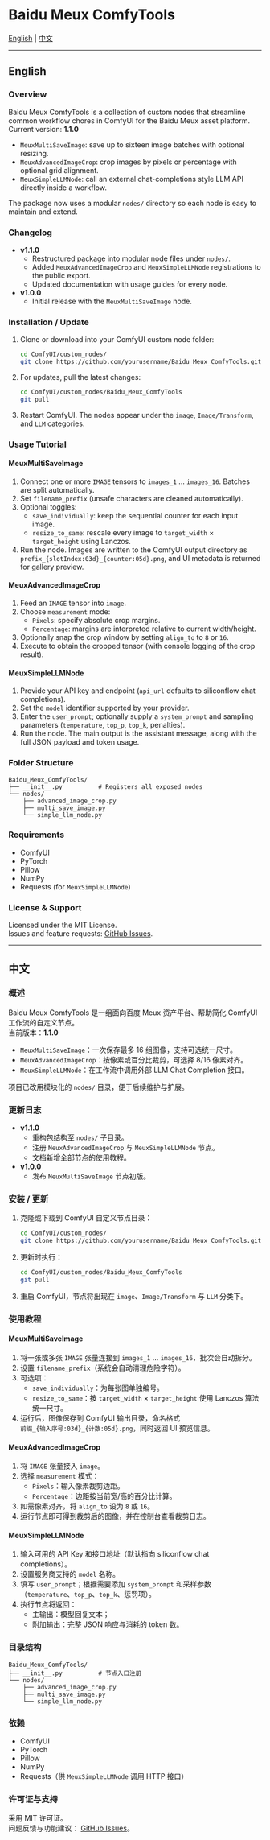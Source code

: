 # Baidu Meux ComfyTools

[English](#english) | [中文](#中文)

---

## English

### Overview

Baidu Meux ComfyTools is a collection of custom nodes that streamline common workflow chores in ComfyUI for the Baidu Meux asset platform.  
Current version: **1.1.0**

- `MeuxMultiSaveImage`: save up to sixteen image batches with optional resizing.
- `MeuxAdvancedImageCrop`: crop images by pixels or percentage with optional grid alignment.
- `MeuxSimpleLLMNode`: call an external chat-completions style LLM API directly inside a workflow.

The package now uses a modular `nodes/` directory so each node is easy to maintain and extend.

### Changelog

- **v1.1.0**
  - Restructured package into modular node files under `nodes/`.
  - Added `MeuxAdvancedImageCrop` and `MeuxSimpleLLMNode` registrations to the public export.
  - Updated documentation with usage guides for every node.
- **v1.0.0**
  - Initial release with the `MeuxMultiSaveImage` node.

### Installation / Update

1. Clone or download into your ComfyUI custom node folder:

   ```bash
   cd ComfyUI/custom_nodes/
   git clone https://github.com/yourusername/Baidu_Meux_ComfyTools.git
   ```

2. For updates, pull the latest changes:

   ```bash
   cd ComfyUI/custom_nodes/Baidu_Meux_ComfyTools
   git pull
   ```

3. Restart ComfyUI. The nodes appear under the `image`, `Image/Transform`, and `LLM` categories.

### Usage Tutorial

#### MeuxMultiSaveImage

1. Connect one or more `IMAGE` tensors to `images_1` … `images_16`. Batches are split automatically.
2. Set `filename_prefix` (unsafe characters are cleaned automatically).
3. Optional toggles:
   - `save_individually`: keep the sequential counter for each input image.
   - `resize_to_same`: rescale every image to `target_width` × `target_height` using Lanczos.
4. Run the node. Images are written to the ComfyUI output directory as  
   `prefix_{slotIndex:03d}_{counter:05d}.png`, and UI metadata is returned for gallery preview.

#### MeuxAdvancedImageCrop

1. Feed an `IMAGE` tensor into `image`.
2. Choose `measurement` mode:
   - `Pixels`: specify absolute crop margins.
   - `Percentage`: margins are interpreted relative to current width/height.
3. Optionally snap the crop window by setting `align_to` to `8` or `16`.
4. Execute to obtain the cropped tensor (with console logging of the crop result).

#### MeuxSimpleLLMNode

1. Provide your API key and endpoint (`api_url` defaults to siliconflow chat completions).
2. Set the `model` identifier supported by your provider.
3. Enter the `user_prompt`; optionally supply a `system_prompt` and sampling parameters (`temperature`, `top_p`, `top_k`, penalties).
4. Run the node. The main output is the assistant message, along with the full JSON payload and token usage.

### Folder Structure

```
Baidu_Meux_ComfyTools/
├── __init__.py          # Registers all exposed nodes
└── nodes/
    ├── advanced_image_crop.py
    ├── multi_save_image.py
    └── simple_llm_node.py
```

### Requirements

- ComfyUI
- PyTorch
- Pillow
- NumPy
- Requests (for `MeuxSimpleLLMNode`)

### License & Support

Licensed under the MIT License.  
Issues and feature requests: [GitHub Issues](https://github.com/yourusername/Baidu_Meux_ComfyTools/issues).

---

## 中文

### 概述

Baidu Meux ComfyTools 是一组面向百度 Meux 资产平台、帮助简化 ComfyUI 工作流的自定义节点。  
当前版本：**1.1.0**

- `MeuxMultiSaveImage`：一次保存最多 16 组图像，支持可选统一尺寸。
- `MeuxAdvancedImageCrop`：按像素或百分比裁剪，可选择 8/16 像素对齐。
- `MeuxSimpleLLMNode`：在工作流中调用外部 LLM Chat Completion 接口。

项目已改用模块化的 `nodes/` 目录，便于后续维护与扩展。

### 更新日志

- **v1.1.0**
  - 重构包结构至 `nodes/` 子目录。
  - 注册 `MeuxAdvancedImageCrop` 与 `MeuxSimpleLLMNode` 节点。
  - 文档新增全部节点的使用教程。
- **v1.0.0**
  - 发布 `MeuxMultiSaveImage` 节点初版。

### 安装 / 更新

1. 克隆或下载到 ComfyUI 自定义节点目录：

   ```bash
   cd ComfyUI/custom_nodes/
   git clone https://github.com/yourusername/Baidu_Meux_ComfyTools.git
   ```

2. 更新时执行：

   ```bash
   cd ComfyUI/custom_nodes/Baidu_Meux_ComfyTools
   git pull
   ```

3. 重启 ComfyUI，节点将出现在 `image`、`Image/Transform` 与 `LLM` 分类下。

### 使用教程

#### MeuxMultiSaveImage

1. 将一张或多张 `IMAGE` 张量连接到 `images_1` … `images_16`，批次会自动拆分。
2. 设置 `filename_prefix`（系统会自动清理危险字符）。
3. 可选项：
   - `save_individually`：为每张图单独编号。
   - `resize_to_same`：按 `target_width` × `target_height` 使用 Lanczos 算法统一尺寸。
4. 运行后，图像保存到 ComfyUI 输出目录，命名格式  
   `前缀_{输入序号:03d}_{计数:05d}.png`，同时返回 UI 预览信息。

#### MeuxAdvancedImageCrop

1. 将 `IMAGE` 张量接入 `image`。
2. 选择 `measurement` 模式：
   - `Pixels`：输入像素裁剪边距。
   - `Percentage`：边距按当前宽/高的百分比计算。
3. 如需像素对齐，将 `align_to` 设为 `8` 或 `16`。
4. 运行节点即可得到裁剪后的图像，并在控制台查看裁剪日志。

#### MeuxSimpleLLMNode

1. 输入可用的 API Key 和接口地址（默认指向 siliconflow chat completions）。
2. 设置服务商支持的 `model` 名称。
3. 填写 `user_prompt`；根据需要添加 `system_prompt` 和采样参数（`temperature`、`top_p`、`top_k`、惩罚项）。
4. 执行节点将返回：
   - 主输出：模型回复文本；
   - 附加输出：完整 JSON 响应与消耗的 token 数。

### 目录结构

```
Baidu_Meux_ComfyTools/
├── __init__.py          # 节点入口注册
└── nodes/
    ├── advanced_image_crop.py
    ├── multi_save_image.py
    └── simple_llm_node.py
```

### 依赖

- ComfyUI
- PyTorch
- Pillow
- NumPy
- Requests（供 `MeuxSimpleLLMNode` 调用 HTTP 接口）

### 许可证与支持

采用 MIT 许可证。  
问题反馈与功能建议： [GitHub Issues](https://github.com/yourusername/Baidu_Meux_ComfyTools/issues)。
